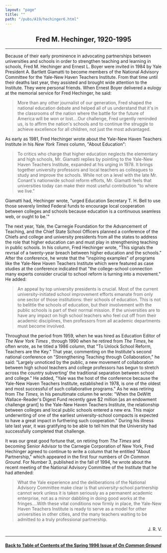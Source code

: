 ```yaml
---
layout: "page"
title: ""
path: "/pubs/A19/hechinger6.html"
---
```

<main>
<center><h2>
Fred M. Hechinger, 1920-1995</h2>
</center><hr/>
Because of their early prominence in advocating partnerships between
universities and schools in order to strengthen teaching and learning in
schools, Fred M. Hechinger and Ernest L. Boyer were invited  in 1984 by
Yale President A. Bartlett Giamatti to become members of the National
Advisory Committee for the Yale-New Haven Teachers Institute.  From that
time until their deaths last year, they assisted and brought wide
attention to the Institute.  They were personal friends.  When Ernest
Boyer delivered a eulogy at the memorial service for Fred Hechinger, he
said:
<blockquote>
More than any other journalist of our generation, Fred shaped the national
education debate and helped all of us understand that it's in the
classrooms of the nation where the battle for the future of America will
be won or lost....Our challenge, Fred urgently reminded us, is to affirm
the nation's schools and to continue the struggle to achieve excellence
for all children, not just the most advantaged.
</blockquote>
As early as 1981, Fred Hechinger wrote about the Yale-New Haven Teachers
Institute in his <i>New York Times</i>  column, "About Education":
<blockquote>
To critics who charge that higher education neglects the elementary and
high schools, Mr. Giamatti replies by pointing to the Yale-New Haven
Teachers Institute, expanded at his urging in 1978.  It brings together
university professors and local teachers as colleagues to study and
improve the schools.  While not on a level with the late Mr. Conant's
nationwide school reform efforts, Mr. Giamatti feels that universities
today can make their most useful contribution "to where we live."
</blockquote>
Giamatti had, Hechinger wrote, "urged Education Secretary T. H. Bell to
use those severely limited Federal funds to encourage local cooperation
between colleges and schools because education is a continuous seamless
web, or ought to be.'"
<p>
The next year, Yale, the Carnegie Foundation for the Advancement of
Teaching, and the Chief State School Officers planned a conference of the
Chiefs and college and university presidents from all the states to
address the role that higher education can and must play in strengthening
teaching in public schools.  In his column, Fred Hechinger wrote, "This
signals the revrsal of a twenty-year breach between higher education and
the schools."  After the conference, he wrote that the "inspiring
examples" of programs like the Yale-New Haven Teachers Institute which
were featured as case studies at the conference indicated that "the
college-school connection many experts consider crucial to school reform
is turning into a movement."  He added:
</p><blockquote>
An appeal by top university presidents is crucial.  Most of the current
university-initiated school improvement efforts emanate from only one
sector of those institutions:  their schools of education.  This is not to
belittle the schools of education, but their involvement with the public
schools is part of their normal mission.  If the universities are to have
any impact on high school teachers who feel cut off from their academic
disciplines, then professors from all academic departments must become
involved.
</blockquote>
Throughout the period from 1959, when he was hired as Education Editor of
<i>The New York Times</i> , through 1990 when he retired from <i>The
Times</i>, he often wrote, as he titled a 1986 column, that "To Unlock
School Reform, Teachers are the Key."  That year, commenting on the
Institute's second national conference on "Strengthening Teaching through
Collaboration," he said: "Largely unnoticed by the public, a new movement
of collaboration between high school teachers and college professors has
begun to stretch across the country subverting' the traditional separation
between school and college."  He added, "Yale was the host of the
conference because the Yale-New Haven Teachers Institute, established in
1978, is one of the oldest and most successful of such collaborative
programs."  As he was retiring from <i>The Times,</i> in his penultimate
column he wrote:  "When the DeWitt Wallace-Reader's Digest Fund recently
gave $2 million [as an endowment challenge grant] to the Yale-New Haven
Teachers Institute, the relationship between colleges and local public
schools entered a new era.  This major underwriting of one of the earliest
university-school compacts is expected to have a great impact in
furthering such cooperation."  During his illness late last year, it was
gratifying to be able to tell him that the University had successfully
completed that challenge.
<p>
It was our great good fortune that, on retiring from <i>The Times</i>  and
becoming Senior Advisor to the Carnegie Corporation of New York,  Fred
Hechinger agreed to continue to write a column that he entitled "About
Partnership," which appeared in the first four numbers of <i>On Common
Ground</i>.  For Number 3, published in the fall of 1994, he wrote about
the recent meeting of the National Advisory Committee of the Institute
that he had attended:
</p><blockquote>What the Yale experience and the deliberations of the National
Advisory Committee make clear is that university-school partnership cannot
work unless it is taken seriously as a permanent academic enterprise, not
as a minor dabbling in doing good works at the fringes....With these vital
conditions now firmly in place, the Yale-New Haven Teachers Institute is
ready to serve as a model for other universities in other cities, and the
many teachers waiting to be admitted to a truly professional partnership.
</blockquote>
<p align="right">­ J. R. V.</p>
<hr/>
<h4><a href="/pubs/A19/">Back to
Table of Contents of the Spring  1996 Issue of <i>On Common
Ground</i></a>
</h4>
</main>
